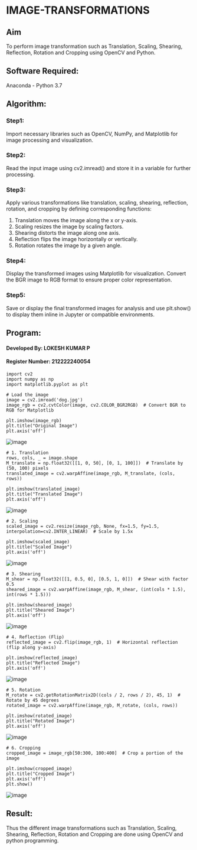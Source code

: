 # IMAGE-TRANSFORMATIONS


## Aim
To perform image transformation such as Translation, Scaling, Shearing, Reflection, Rotation and Cropping using OpenCV and Python.

## Software Required:
Anaconda - Python 3.7

## Algorithm:
### Step1: 
 Import necessary libraries such as OpenCV, NumPy, and Matplotlib for image processing and visualization.

### Step2:
Read the input image using cv2.imread() and store it in a variable for further processing.

### Step3:
Apply various transformations like translation, scaling, shearing, reflection, rotation, and cropping by defining corresponding functions:
1. Translation moves the image along the x or y-axis.
2. Scaling resizes the image by scaling factors.
3. Shearing distorts the image along one axis.
4. Reflection flips the image horizontally or vertically.
5. Rotation rotates the image by a given angle.

### Step4:
Display the transformed images using Matplotlib for visualization. Convert the BGR image to RGB format to ensure proper color representation.

### Step5:
Save or display the final transformed images for analysis and use plt.show() to display them inline in Jupyter or compatible environments.

## Program:

#### Developed By: LOKESH KUMAR P
#### Register Number: 212222240054
```
import cv2
import numpy as np
import matplotlib.pyplot as plt

# Load the image
image = cv2.imread('dog.jpg')
image_rgb = cv2.cvtColor(image, cv2.COLOR_BGR2RGB)  # Convert BGR to RGB for Matplotlib
```
```
plt.imshow(image_rgb)
plt.title("Original Image")
plt.axis('off')
```
![image](https://github.com/user-attachments/assets/fbe21a73-826a-4dca-a412-2dc7010ebb0c)
```
# 1. Translation
rows, cols, _ = image.shape
M_translate = np.float32([[1, 0, 50], [0, 1, 100]])  # Translate by (50, 100) pixels
translated_image = cv2.warpAffine(image_rgb, M_translate, (cols, rows))
```
```
plt.imshow(translated_image)
plt.title("Translated Image")
plt.axis('off')
```
![image](https://github.com/user-attachments/assets/dbe835cb-9f15-47d4-946d-1d151b79fda3)
```
# 2. Scaling
scaled_image = cv2.resize(image_rgb, None, fx=1.5, fy=1.5, interpolation=cv2.INTER_LINEAR)  # Scale by 1.5x
```
```
plt.imshow(scaled_image)
plt.title("Scaled Image")
plt.axis('off')
```
![image](https://github.com/user-attachments/assets/2ca87df4-c779-44af-9e94-a65312d8657f)

```
# 3. Shearing
M_shear = np.float32([[1, 0.5, 0], [0.5, 1, 0]])  # Shear with factor 0.5
sheared_image = cv2.warpAffine(image_rgb, M_shear, (int(cols * 1.5), int(rows * 1.5)))
```
```
plt.imshow(sheared_image)
plt.title("Sheared Image")
plt.axis('off')
```
![image](https://github.com/user-attachments/assets/01b8fe2c-f7d4-4f38-bb8f-877592abc663)

```
# 4. Reflection (Flip)
reflected_image = cv2.flip(image_rgb, 1)  # Horizontal reflection (flip along y-axis)
```
```
plt.imshow(reflected_image)
plt.title("Reflected Image")
plt.axis('off')
```
![image](https://github.com/user-attachments/assets/64f07186-2cc2-4d52-83b1-f6cebafa724a)

```
# 5. Rotation
M_rotate = cv2.getRotationMatrix2D((cols / 2, rows / 2), 45, 1)  # Rotate by 45 degrees
rotated_image = cv2.warpAffine(image_rgb, M_rotate, (cols, rows))
```
```
plt.imshow(rotated_image)
plt.title("Rotated Image")
plt.axis('off')
```
![image](https://github.com/user-attachments/assets/df3fdcdb-b1fc-4f3c-8a68-933d68a08708)

```
# 6. Cropping
cropped_image = image_rgb[50:300, 100:400]  # Crop a portion of the image
```
```
plt.imshow(cropped_image)
plt.title("Cropped Image")
plt.axis('off')
plt.show()
```

![image](https://github.com/user-attachments/assets/5c5989da-9684-4eb3-951a-a34248e89ce4)




## Result: 

Thus the different image transformations such as Translation, Scaling, Shearing, Reflection, Rotation and Cropping are done using OpenCV and python programming.
